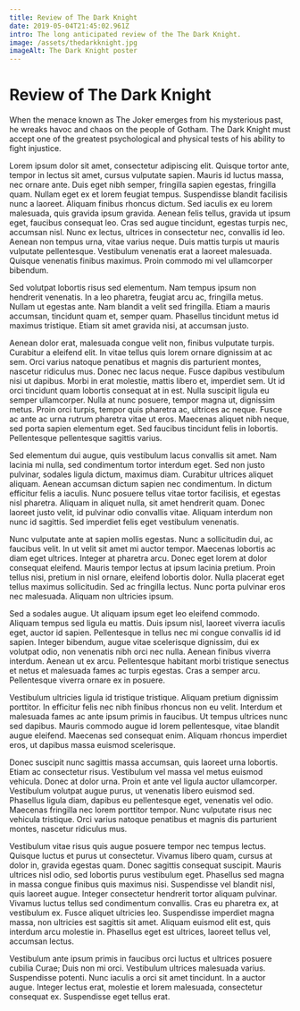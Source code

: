 ```yaml
---
title: Review of The Dark Knight
date: 2019-05-04T21:45:02.961Z
intro: The long anticipated review of the The Dark Knight.
image: /assets/thedarkknight.jpg
imageAlt: The Dark Knight poster
---
```

# Review of The Dark Knight

When the menace known as The Joker emerges from his mysterious past, he wreaks havoc and chaos on the people of Gotham. The Dark Knight must accept one of the greatest psychological and physical tests of his ability to fight injustice.

Lorem ipsum dolor sit amet, consectetur adipiscing elit. Quisque tortor ante, tempor in lectus sit amet, cursus vulputate sapien. Mauris id luctus massa, nec ornare ante. Duis eget nibh semper, fringilla sapien egestas, fringilla quam. Nullam eget ex et lorem feugiat tempus. Suspendisse blandit facilisis nunc a laoreet. Aliquam finibus rhoncus dictum. Sed iaculis ex eu lorem malesuada, quis gravida ipsum gravida. Aenean felis tellus, gravida ut ipsum eget, faucibus consequat leo. Cras sed augue tincidunt, egestas turpis nec, accumsan nisl. Nunc ex lectus, ultrices in consectetur nec, convallis id leo. Aenean non tempus urna, vitae varius neque. Duis mattis turpis ut mauris vulputate pellentesque. Vestibulum venenatis erat a laoreet malesuada. Quisque venenatis finibus maximus. Proin commodo mi vel ullamcorper bibendum.



Sed volutpat lobortis risus sed elementum. Nam tempus ipsum non hendrerit venenatis. In a leo pharetra, feugiat arcu ac, fringilla metus. Nullam ut egestas ante. Nam blandit a velit sed fringilla. Etiam a mauris accumsan, tincidunt quam et, semper quam. Phasellus tincidunt metus id maximus tristique. Etiam sit amet gravida nisi, at accumsan justo.



Aenean dolor erat, malesuada congue velit non, finibus vulputate turpis. Curabitur a eleifend elit. In vitae tellus quis lorem ornare dignissim at ac sem. Orci varius natoque penatibus et magnis dis parturient montes, nascetur ridiculus mus. Donec nec lacus neque. Fusce dapibus vestibulum nisi ut dapibus. Morbi in erat molestie, mattis libero et, imperdiet sem. Ut id orci tincidunt quam lobortis consequat at in est. Nulla suscipit ligula eu semper ullamcorper. Nulla at nunc posuere, tempor magna ut, dignissim metus. Proin orci turpis, tempor quis pharetra ac, ultrices ac neque. Fusce ac ante ac urna rutrum pharetra vitae ut eros. Maecenas aliquet nibh neque, sed porta sapien elementum eget. Sed faucibus tincidunt felis in lobortis. Pellentesque pellentesque sagittis varius.



Sed elementum dui augue, quis vestibulum lacus convallis sit amet. Nam lacinia mi nulla, sed condimentum tortor interdum eget. Sed non justo pulvinar, sodales ligula dictum, maximus diam. Curabitur ultrices aliquet aliquam. Aenean accumsan dictum sapien nec condimentum. In dictum efficitur felis a iaculis. Nunc posuere tellus vitae tortor facilisis, et egestas nisl pharetra. Aliquam in aliquet nulla, sit amet hendrerit quam. Donec laoreet justo velit, id pulvinar odio convallis vitae. Aliquam interdum non nunc id sagittis. Sed imperdiet felis eget vestibulum venenatis.



Nunc vulputate ante at sapien mollis egestas. Nunc a sollicitudin dui, ac faucibus velit. In ut velit sit amet mi auctor tempor. Maecenas lobortis ac diam eget ultrices. Integer at pharetra arcu. Donec eget lorem at dolor consequat eleifend. Mauris tempor lectus at ipsum lacinia pretium. Proin tellus nisi, pretium in nisl ornare, eleifend lobortis dolor. Nulla placerat eget tellus maximus sollicitudin. Sed ac fringilla lectus. Nunc porta pulvinar eros nec malesuada. Aliquam non ultricies ipsum.



Sed a sodales augue. Ut aliquam ipsum eget leo eleifend commodo. Aliquam tempus sed ligula eu mattis. Duis ipsum nisl, laoreet viverra iaculis eget, auctor id sapien. Pellentesque in tellus nec mi congue convallis id id sapien. Integer bibendum, augue vitae scelerisque dignissim, dui ex volutpat odio, non venenatis nibh orci nec nulla. Aenean finibus viverra interdum. Aenean ut ex arcu. Pellentesque habitant morbi tristique senectus et netus et malesuada fames ac turpis egestas. Cras a semper arcu. Pellentesque viverra ornare ex in posuere.



Vestibulum ultricies ligula id tristique tristique. Aliquam pretium dignissim porttitor. In efficitur felis nec nibh finibus rhoncus non eu velit. Interdum et malesuada fames ac ante ipsum primis in faucibus. Ut tempus ultrices nunc sed dapibus. Mauris commodo augue id lorem pellentesque, vitae blandit augue eleifend. Maecenas sed consequat enim. Aliquam rhoncus imperdiet eros, ut dapibus massa euismod scelerisque.



Donec suscipit nunc sagittis massa accumsan, quis laoreet urna lobortis. Etiam ac consectetur risus. Vestibulum vel massa vel metus euismod vehicula. Donec at dolor urna. Proin et ante vel ligula auctor ullamcorper. Vestibulum volutpat augue purus, ut venenatis libero euismod sed. Phasellus ligula diam, dapibus eu pellentesque eget, venenatis vel odio. Maecenas fringilla nec lorem porttitor tempor. Nunc vulputate risus nec vehicula tristique. Orci varius natoque penatibus et magnis dis parturient montes, nascetur ridiculus mus.



Vestibulum vitae risus quis augue posuere tempor nec tempus lectus. Quisque luctus et purus ut consectetur. Vivamus libero quam, cursus at dolor in, gravida egestas quam. Donec sagittis consequat suscipit. Mauris ultrices nisl odio, sed lobortis purus vestibulum eget. Phasellus sed magna in massa congue finibus quis maximus nisi. Suspendisse vel blandit nisl, quis laoreet augue. Integer consectetur hendrerit tortor aliquam pulvinar. Vivamus luctus tellus sed condimentum convallis. Cras eu pharetra ex, at vestibulum ex. Fusce aliquet ultricies leo. Suspendisse imperdiet magna massa, non ultricies est sagittis sit amet. Aliquam euismod elit est, quis interdum arcu molestie in. Phasellus eget est ultrices, laoreet tellus vel, accumsan lectus.



Vestibulum ante ipsum primis in faucibus orci luctus et ultrices posuere cubilia Curae; Duis non mi orci. Vestibulum ultrices malesuada varius. Suspendisse potenti. Nunc iaculis a orci sit amet tincidunt. In a auctor augue. Integer lectus erat, molestie et lorem malesuada, consectetur consequat ex. Suspendisse eget tellus erat.
